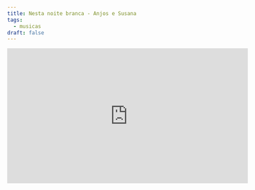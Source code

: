```yaml
---
title: Nesta noite branca - Anjos e Susana
tags:
  - musicas
draft: false
---
```

<iframe width="560" height="315" src="https://www.youtube.com/embed/TEM7LQnLTKI" title="YouTube video player" frameborder="0" allow="accelerometer; autoplay; clipboard-write; encrypted-media; gyroscope; picture-in-picture" allowfullscreen></iframe>